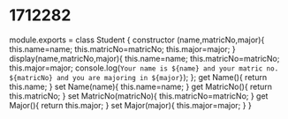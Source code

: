 # 1712282
module.exports = class Student {
    constructor (name,matricNo,major){
        this.name=name;
        this.matricNo=matricNo;
        this.major=major;
    }
    display(name,matricNo,major){
        this.name=name;
        this.matricNo=matricNo;
        this.major=major;
        console.log(`Your name is ${name} and your matric no. ${matricNo} and you are majoring in ${major}`);
    };
    get Name(){
        return this.name;
    }
    set Name(name){
        this.name=name;
    }
    get MatricNo(){
        return this.matricNo;
    }
    set MatricNo(matricNo){
        this.matricNo=matricNo;
    }
    get Major(){
        return this.major;
    }
    set Major(major){
        this.major=major;
    }
}
